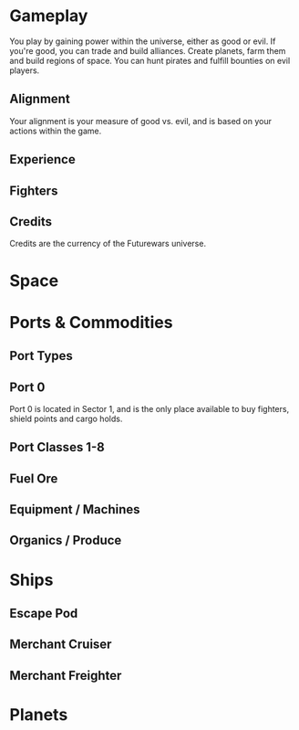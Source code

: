 # Gameplay

You play by gaining power within the universe, either as good or evil. If you're good, you can trade and build alliances. Create planets, farm them and build regions of space. You can hunt pirates and fulfill bounties on evil players.

## Alignment

Your alignment is your measure of good vs. evil, and is based on your actions within the game.

## Experience

## Fighters

## Credits

Credits are the currency of the Futurewars universe.

# Space

# Ports & Commodities

## Port Types

## Port 0

Port 0 is located in Sector 1, and is the only place available to buy fighters, shield points and cargo holds.

## Port Classes 1-8

## Fuel Ore

## Equipment / Machines

## Organics / Produce

# Ships

## Escape Pod

## Merchant Cruiser

## Merchant Freighter

# Planets
